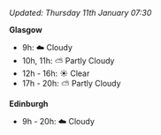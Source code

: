 *Updated: Thursday 11th January 07:30*

**Glasgow**

* 9h: :cloud: Cloudy
* 10h, 11h: :partly_sunny: Partly Cloudy
* 12h - 16h: :sunny: Clear
* 17h - 20h: :partly_sunny: Partly Cloudy

**Edinburgh**

* 9h - 20h: :cloud: Cloudy

